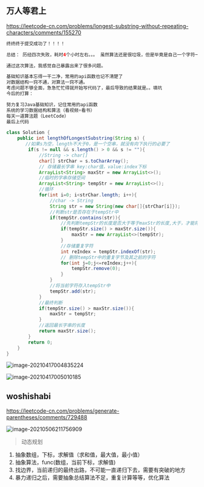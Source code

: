 ## 万人等君上



https://leetcode-cn.com/problems/longest-substring-without-repeating-characters/comments/155270



```java
终终终于提交成功了！！！！

总结： 历经四次失败，耗时4个小时左右。。。 虽然算法还是很垃圾，但是毕竟是自己一个字符一个字符打出来的。

通过这次算法，我感觉自己暴露出来了很多问题。

基础知识基本忘得一干二净，常用的api函数也记不清楚了
对数据结构一窍不通，对算法一窍不通。
考虑问题不够全面，急急忙忙得就开始写代码了，最后导致的结果就是。。填坑
今后的打算：

努力复习Java基础知识，记住常用的api函数
系统的学习数据结构和算法（看视频+看书）
每天一道算法题（LeetCode）
最后上代码

class Solution {
    public int lengthOfLongestSubstring(String s) {
       //如果s为空，length不大于0，是一个空串，就没有向下执行的必要了
        if(s != null && s.length() > 0 && s != ""){
            //String -> char[]
            char[] strChar = s.toCharArray();
            // 存储最长字串 key:char值，value:index下标
            ArrayList<String> maxStr = new ArrayList<>();
            //临时的字串存储空间
            ArrayList<String> tempStr = new ArrayList<>();
            //循环
            for(int i=0; i<strChar.length; i++){
                //char -> String
                String str = new String(new char[]{strChar[i]});
                //判断str是否存在于tempStr中
                if(tempStr.contains(str)){
                    //先判断tempStr的长度是否大于等于maxStr的长度,大于，才能将最长字串覆盖
                    if(tempStr.size() > maxStr.size()){
                        maxStr = new ArrayList<>(tempStr);
                    }
                    //存储重复字符
                    int reIndex = tempStr.indexOf(str);
                    // 删除tempStr中的重复字节及其之前的字符
                    for(int j=0;j<=reIndex;j++){
                        tempStr.remove(0);
                    }
                }
                //将当前字符存入tempStr中
                tempStr.add(str);
            }
            //最终判断
            if(tempStr.size() > maxStr.size()){
                maxStr = tempStr;
            }
            //返回最长字串的长度
            return maxStr.size();
        }
        return 0;
    }
}
```



![image-20210417004835224](https://i.loli.net/2021/04/17/m9jOoEcTyq26VH3.png)





![image-20210417005010185](https://i.loli.net/2021/04/17/LbeKtHYQWkITAry.png)









## woshishabi

https://leetcode-cn.com/problems/generate-parentheses/comments/729488



![image-20210506211756909](https://i.loli.net/2021/05/06/wBhtLTIKoeJ9fXd.png)



> 动态规划

1. 抽象数组，下标，求解值（求和值，最大值，最小值）
2. 抽象算法，func(数组，当前下标，求解值)
3. 找边界，当前递归的最终出路，不可能一直递归下去，需要有突破的地方
4. 暴力递归之后，需要抽象总结算法不足，重复计算等等，优化算法

